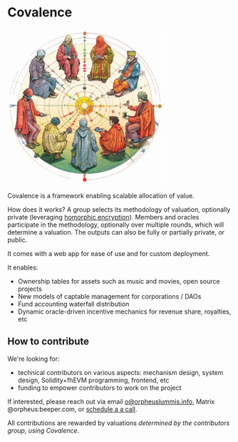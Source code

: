 # Covalence
![Covalence](./media/covalence.jpg)

Covalence is a framework enabling scalable allocation of value.

How does it works? A group selects its methodology of valuation, optionally private (leveraging [homorphic encryption](https://en.wikipedia.org/wiki/Homomorphic_encryption)). Members and oracles participate in the methodology, optionally over multiple rounds, which will determine a valuation. The outputs can also be fully or partially private, or public.

It comes with a web app for ease of use and for custom deployment.

It enables:
- Ownership tables for assets such as music and movies, open source projects
- New models of captable management for corporations / DAOs
- Fund accounting waterfall distribution
- Dynamic oracle-driven incentive mechanics for revenue share, royalties, etc


## How to contribute

We're looking for:

- technical contributors on various aspects: mechanism design, system design, Solidity+fhEVM programming, frontend, etc
- funding to empower contributors to work on the project

If interested, please reach out via email o@orpheuslummis.info, Matrix @orpheus:beeper.com, or [schedule a a call](https://calendly.com/orpheuslummis/discussion30min).

All contributions are rewarded by valuations *determined by the contributors group, using Covalence*.
